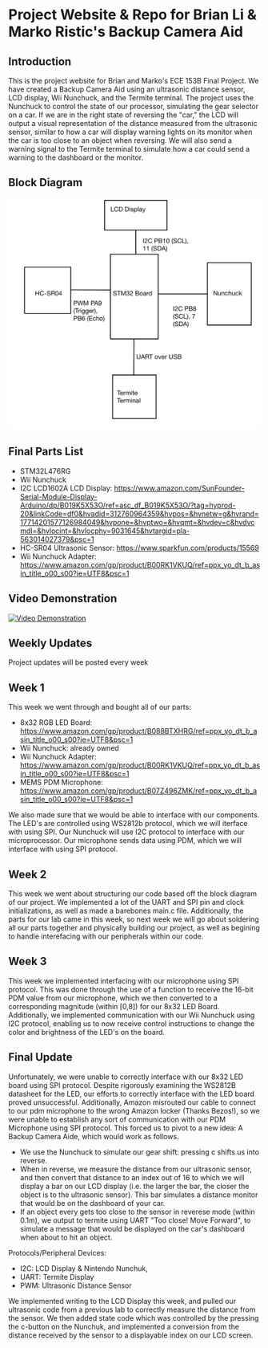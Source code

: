 # Project Website & Repo for Brian Li & Marko Ristic's Backup Camera Aid

## Introduction

This is the project website for Brian and Marko's ECE 153B Final Project. We have created a Backup Camera Aid using an ultrasonic distance sensor, LCD display, Wii Nunchuck, and the Termite terminal. The project uses the Nunchuck to control the state of our processor, simulating the gear selector on a car. If we are in the right state of reversing the "car," the LCD will output a visual representation of the distance measured from the ultrasonic sensor, similar to how a car will display warning lights on its monitor when the car is too close to an object when reversing. We will also send a warning signal to the Termite terminal to simulate how a car could send a warning to the dashboard or the monitor. 

## Block Diagram

![Image](blockdiagram.jpeg)

## Final Parts List
- STM32L476RG
- Wii Nunchuck
- I2C LCD1602A LCD Display: https://www.amazon.com/SunFounder-Serial-Module-Display-Arduino/dp/B019K5X53O/ref=asc_df_B019K5X53O/?tag=hyprod-20&linkCode=df0&hvadid=312760964359&hvpos=&hvnetw=g&hvrand=17714201577126984049&hvpone=&hvptwo=&hvqmt=&hvdev=c&hvdvcmdl=&hvlocint=&hvlocphy=9031645&hvtargid=pla-563014027379&psc=1
- HC-SR04 Ultrasonic Sensor: https://www.sparkfun.com/products/15569
- Wii Nunchuck Adapter: https://www.amazon.com/gp/product/B00RK1VKUQ/ref=ppx_yo_dt_b_asin_title_o00_s00?ie=UTF8&psc=1

## Video Demonstration

[![Video Demonstration](http://img.youtube.com/vi/rPoylZ0QpGE/0.jpg)](http://www.youtube.com/watch?v=rPoylZ0QpGE "ECE153B Final Project")


## Weekly Updates
Project updates will be posted every week

##  Week 1

This week we went through and bought all of our parts:
- 8x32 RGB LED Board: https://www.amazon.com/gp/product/B088BTXHRG/ref=ppx_yo_dt_b_asin_title_o00_s00?ie=UTF8&psc=1
- Wii Nunchuck: already owned
- Wii Nunchuck Adapter: https://www.amazon.com/gp/product/B00RK1VKUQ/ref=ppx_yo_dt_b_asin_title_o00_s00?ie=UTF8&psc=1
- MEMS PDM Microphone: https://www.amazon.com/gp/product/B07Z496ZMK/ref=ppx_yo_dt_b_asin_title_o00_s00?ie=UTF8&psc=1

We also made sure that we would be able to interface with our components. The LED's are controlled using WS2812b protocol, which we will iterface with using SPI. Our Nunchuck will use I2C protocol to interface with our microprocessor. Our microphone sends data using PDM, which we will interface with using SPI protocol.

##  Week 2

This week we went about structuring our code based off the block diagram of our project. We implemented a lot of the UART and SPI pin and clock initializations, as well as made a barebones main.c file. Additionally, the parts for our lab came in this week, so next week we will go about soldering all our parts together and physically building our project, as well as begining to handle interefacing with our peripherals within our code.

##  Week 3

This week we implemented interfacing with our microphone using SPI protocol. This was done through the use of a function to receive the 16-bit PDM value from our microphone, which we then converted to a corresponding magnitude (within [0,8]) for our 8x32 LED Board. Additionally, we implemented communication with our Wii Nunchuck using I2C protocol, enabling us to now receive control instructions to change the color and brightness of the LED's on the board.

## Final Update

Unfortunately, we were unable to correctly interface with our 8x32 LED board using SPI protocol. Despite rigorously examining the WS2812B datasheet for the LED, our efforts to correctly interface with the LED board proved unsuccessful. Additionally, Amazon misrouted our cable to connect to our pdm microphone to the wrong Amazon locker (Thanks Bezos!), so we were unable to establish any sort of communication with our PDM Microphone using SPI protocol. This forced us to pivot to a new idea:  A Backup Camera Aide, which would work as follows.

* We use the Nunchuck to simulate our gear shift: pressing c shifts us into reverse.
* When in reverse, we measure the distance from our ultrasonic sensor, and then convert that distance to an index out of 16 to which we will display a bar on our LCD display (i.e. the larger the bar, the closer the object is to the ultrasonic sensor). This bar simulates a distance monitor that would be on the dashboard of your car.
* If an object every gets too close to the sensor in reverese mode (within 0.1m), we output to termite using UART "Too close! Move Forward", to simulate a message that would be displayed on the car's dashboard when about to hit an object.

Protocols/Peripheral Devices:
* I2C: LCD Display & Nintendo Nunchuk,
* UART: Termite Display
* PWM: Ultrasonic Distance Sensor

We implemented writing to the LCD Display this week, and pulled our ultrasonic code from a previous lab to correctly measure the distance from the sensor. We then added state code which was controlled by the pressing the c-button on the Nunchuk, and implemented a conversion from the distance received by the sensor to a displayable index on our LCD screen. 

